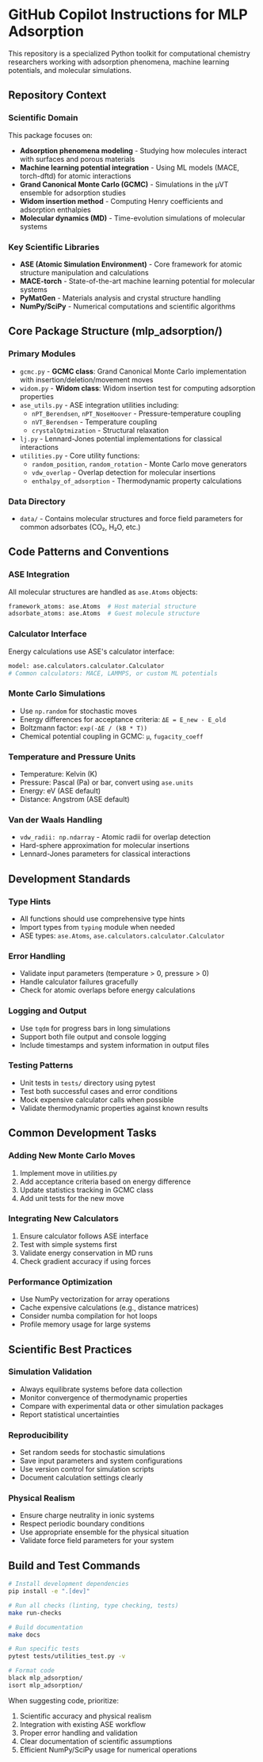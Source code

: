# GitHub Copilot Instructions for MLP Adsorption

This repository is a specialized Python toolkit for computational chemistry researchers working with adsorption phenomena, machine learning potentials, and molecular simulations.

## Repository Context

### Scientific Domain
This package focuses on:
- **Adsorption phenomena modeling** - Studying how molecules interact with surfaces and porous materials
- **Machine learning potential integration** - Using ML models (MACE, torch-dftd) for atomic interactions
- **Grand Canonical Monte Carlo (GCMC)** - Simulations in the μVT ensemble for adsorption studies
- **Widom insertion method** - Computing Henry coefficients and adsorption enthalpies
- **Molecular dynamics (MD)** - Time-evolution simulations of molecular systems

### Key Scientific Libraries
- **ASE (Atomic Simulation Environment)** - Core framework for atomic structure manipulation and calculations
- **MACE-torch** - State-of-the-art machine learning potential for molecular systems
- **PyMatGen** - Materials analysis and crystal structure handling
- **NumPy/SciPy** - Numerical computations and scientific algorithms

## Core Package Structure (mlp_adsorption/)

### Primary Modules
- `gcmc.py` - **GCMC class**: Grand Canonical Monte Carlo implementation with insertion/deletion/movement moves
- `widom.py` - **Widom class**: Widom insertion test for computing adsorption properties
- `ase_utils.py` - ASE integration utilities including:
  - `nPT_Berendsen`, `nPT_NoseHoover` - Pressure-temperature coupling
  - `nVT_Berendsen` - Temperature coupling
  - `crystalOptmization` - Structural relaxation
- `lj.py` - Lennard-Jones potential implementations for classical interactions
- `utilities.py` - Core utility functions:
  - `random_position`, `random_rotation` - Monte Carlo move generators
  - `vdw_overlap` - Overlap detection for molecular insertions
  - `enthalpy_of_adsorption` - Thermodynamic property calculations

### Data Directory
- `data/` - Contains molecular structures and force field parameters for common adsorbates (CO₂, H₂O, etc.)

## Code Patterns and Conventions

### ASE Integration
All molecular structures are handled as `ase.Atoms` objects:
```python
framework_atoms: ase.Atoms  # Host material structure
adsorbate_atoms: ase.Atoms  # Guest molecule structure
```

### Calculator Interface
Energy calculations use ASE's calculator interface:
```python
model: ase.calculators.calculator.Calculator
# Common calculators: MACE, LAMMPS, or custom ML potentials
```

### Monte Carlo Simulations
- Use `np.random` for stochastic moves
- Energy differences for acceptance criteria: `ΔE = E_new - E_old`
- Boltzmann factor: `exp(-ΔE / (kB * T))`
- Chemical potential coupling in GCMC: `μ`, `fugacity_coeff`

### Temperature and Pressure Units
- Temperature: Kelvin (K)
- Pressure: Pascal (Pa) or bar, convert using `ase.units`
- Energy: eV (ASE default)
- Distance: Angstrom (ASE default)

### Van der Waals Handling
- `vdw_radii: np.ndarray` - Atomic radii for overlap detection
- Hard-sphere approximation for molecular insertions
- Lennard-Jones parameters for classical interactions

## Development Standards

### Type Hints
- All functions should use comprehensive type hints
- Import types from `typing` module when needed
- ASE types: `ase.Atoms`, `ase.calculators.calculator.Calculator`

### Error Handling
- Validate input parameters (temperature > 0, pressure > 0)
- Handle calculator failures gracefully
- Check for atomic overlaps before energy calculations

### Logging and Output
- Use `tqdm` for progress bars in long simulations
- Support both file output and console logging
- Include timestamps and system information in output files

### Testing Patterns
- Unit tests in `tests/` directory using pytest
- Test both successful cases and error conditions
- Mock expensive calculator calls when possible
- Validate thermodynamic properties against known results

## Common Development Tasks

### Adding New Monte Carlo Moves
1. Implement move in utilities.py
2. Add acceptance criteria based on energy difference
3. Update statistics tracking in GCMC class
4. Add unit tests for the new move

### Integrating New Calculators
1. Ensure calculator follows ASE interface
2. Test with simple systems first
3. Validate energy conservation in MD runs
4. Check gradient accuracy if using forces

### Performance Optimization
- Use NumPy vectorization for array operations
- Cache expensive calculations (e.g., distance matrices)
- Consider numba compilation for hot loops
- Profile memory usage for large systems

## Scientific Best Practices

### Simulation Validation
- Always equilibrate systems before data collection
- Monitor convergence of thermodynamic properties
- Compare with experimental data or other simulation packages
- Report statistical uncertainties

### Reproducibility
- Set random seeds for stochastic simulations
- Save input parameters and system configurations
- Use version control for simulation scripts
- Document calculation settings clearly

### Physical Realism
- Ensure charge neutrality in ionic systems
- Respect periodic boundary conditions
- Use appropriate ensemble for the physical situation
- Validate force field parameters for your system

## Build and Test Commands

```bash
# Install development dependencies
pip install -e ".[dev]"

# Run all checks (linting, type checking, tests)
make run-checks

# Build documentation
make docs

# Run specific tests
pytest tests/utilities_test.py -v

# Format code
black mlp_adsorption/
isort mlp_adsorption/
```

When suggesting code, prioritize:
1. Scientific accuracy and physical realism
2. Integration with existing ASE workflow
3. Proper error handling and validation
4. Clear documentation of scientific assumptions
5. Efficient NumPy/SciPy usage for numerical operations